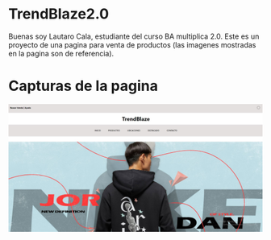 # TrendBlaze2.0

Buenas soy Lautaro Cala, estudiante del curso BA multiplica 2.0. Este es un proyecto de una pagina para venta de productos (las imagenes mostradas en la pagina son de referencia).

# Capturas de la pagina
![Foto1](imagenes_readme/foto1.jpg)
